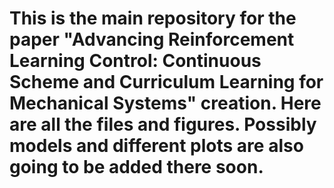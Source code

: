 # This is the main repository for the paper "Advancing Reinforcement Learning Control: Continuous Scheme and Curriculum Learning for Mechanical Systems" creation. Here are all the files and figures. Possibly models and different plots are also going to be added there soon.
